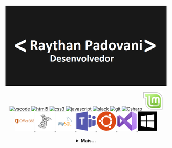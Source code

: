 [![banner](./assets/banner.png)](https://github.com/Raythan)

  <p align="center">
   <a href="https://code.visualstudio.com/">
      <img src="https://cdn.jsdelivr.net/gh/devicons/devicon/icons/vscode/vscode-original.svg" alt="vscode" width="60" height="60"/>
   </a>
   <a href="https://developer.mozilla.org/pt-BR/docs/Web/HTML">
      <img src="https://cdn.jsdelivr.net/gh/devicons/devicon/icons/html5/html5-plain.svg" alt="html5" width="60" height="60"/>
   </a>
   <a href="https://developer.mozilla.org/pt-BR/docs/Web/CSS">
      <img src="https://cdn.jsdelivr.net/gh/devicons/devicon/icons/css3/css3-plain.svg" alt="css3" width="60" height="60"/>
   </a>
   <a href="https://developer.mozilla.org/en-US/docs/Web/JavaScript">
      <img src="https://cdn.jsdelivr.net/gh/devicons/devicon/icons/javascript/javascript-original.svg" alt="javascript" width="60" height="60"/>
   </a>
   <a href="https://www.slack.com">
      <img src="https://cdn.jsdelivr.net/gh/devicons/devicon/icons/slack/slack-original.svg" alt="slack" width="60" height="60"/>
   </a>
   <a href="https://git-scm.com/">
      <img src="https://cdn.jsdelivr.net/gh/devicons/devicon/icons/git/git-original.svg" alt="git" width="60" height="60"/>
   </a>
   <a href="https://docs.microsoft.com/dotnet/csharp">
      <img src="https://cdn.jsdelivr.net/gh/devicons/devicon/icons/csharp/csharp-original.svg" alt="Csharp" height="60" width="60"/>
   </a>
   <a href="https://docs.microsoft.com/dotnet/csharp">
      <img src="./assets/linux-mint.svg" alt="Linux Mint" height="60" width="60"/>
   </a>
   <a href="https://docs.microsoft.com/dotnet/csharp">
      <img src="./assets/office-365.svg" alt="Office 365" height="60" width="60"/>
   </a>
   <a href="https://docs.microsoft.com/dotnet/csharp">
      <img src="./assets/sql-server.svg" alt="SQL Server" height="60" width="60"/>
   </a>
   <a href="https://docs.microsoft.com/dotnet/csharp">
      <img src="./assets/mysql-server.svg" alt="MySQL" height="60" width="60"/>
   </a>
   <a href="https://docs.microsoft.com/dotnet/csharp">
      <img src="./assets/teams.svg" alt="Teams" height="60" width="60"/>
   </a>
   <a href="https://docs.microsoft.com/dotnet/csharp">
      <img src="./assets/ubuntu.svg" alt="Canonical Ubuntu" height="60" width="60"/>
   </a>
   <a href="https://docs.microsoft.com/dotnet/csharp">
      <img src="./assets/visual-studio.svg" alt="Visual Studio" height="60" width="60"/>
   </a>
   <a href="https://docs.microsoft.com/dotnet/csharp">
      <img src="./assets/windows.svg" alt="Windows" height="60" width="60"/>
   </a>
</p>

<h4 align="center">
<details>
<summary>Mais...</summary>
<h1 align="center"><img src="https://media.giphy.com/media/hvRJCLFzcasrR4ia7z/giphy.gif" width="25px">Oi meu nome é Raythan Padovani</h1></img>

<p align="center">
  <a href="https://github.com/Raythan">
    <img
      align="center"
      height="150em"
      src="https://github-readme-stats.vercel.app/api?username=Raythan&show_icons=true&include_all_commits=true&count_private=true&theme=tokyonight"
    />
  </a>
  <a href="https://github.com/Raythan">
    <img
      align="center"
      height="150em"
      src="https://github-readme-stats.vercel.app/api/top-langs/?username=Raythan&show_icons=true&include_all_commits=true&count_private=true&layout=compact&theme=tokyonight"
    />
  </a>
</p>


<p align="center">
  <a href="https://github.com/Raythan">
    <img
      align="center"
      src="https://github-profile-trophy.vercel.app/?username=Raythan&theme=onedark&no-frame=true&row=1&&margin-w=20&no-bg=true"
    />
  </a>
</a>
</p>

<h3 align="center">Sobre mim:</h3>

<p align="center">
  <a target="_blank" href="https://www.linkedin.com/in/raythan-padovani-8723a3a8/">
    <img
         align="center"
         src="https://img.shields.io/badge/LinkedIn-1C1C1C?style=for-the-badge&logo=linkedin&logoColor=00FFFF"
  </a>
</p>
</details>
